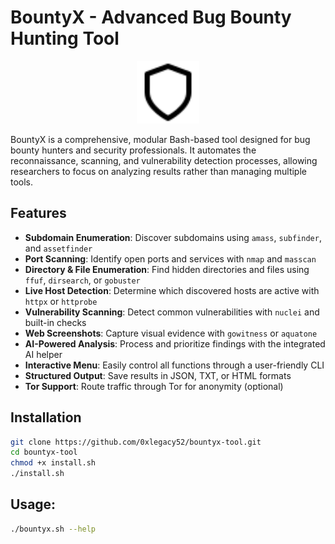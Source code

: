 # BountyX - Advanced Bug Bounty Hunting Tool

<p align="center">
  <img src="https://raw.githubusercontent.com/feathericons/feather/master/icons/shield.svg" width="100" height="100" alt="BountyX Logo">
</p>

BountyX is a comprehensive, modular Bash-based tool designed for bug bounty hunters and security professionals. It automates the reconnaissance, scanning, and vulnerability detection processes, allowing researchers to focus on analyzing results rather than managing multiple tools.

## Features

- **Subdomain Enumeration**: Discover subdomains using `amass`, `subfinder`, and `assetfinder`
- **Port Scanning**: Identify open ports and services with `nmap` and `masscan`
- **Directory & File Enumeration**: Find hidden directories and files using `ffuf`, `dirsearch`, or `gobuster`
- **Live Host Detection**: Determine which discovered hosts are active with `httpx` or `httprobe`
- **Vulnerability Scanning**: Detect common vulnerabilities with `nuclei` and built-in checks
- **Web Screenshots**: Capture visual evidence with `gowitness` or `aquatone`
- **AI-Powered Analysis**: Process and prioritize findings with the integrated AI helper
- **Interactive Menu**: Easily control all functions through a user-friendly CLI
- **Structured Output**: Save results in JSON, TXT, or HTML formats
- **Tor Support**: Route traffic through Tor for anonymity (optional)

## Installation

```bash
git clone https://github.com/0xlegacy52/bountyx-tool.git
cd bountyx-tool
chmod +x install.sh
./install.sh
```
## Usage:

```bash
./bountyx.sh --help
```
